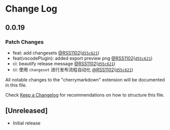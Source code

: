 # Change Log

## 0.0.19

### Patch Changes

- feat: add changesets [@RSS1102](https://github.com/RSS1102)([`d55c621`](https://github.com/vegetables-school/cherry-markdown-test/commit/d55c62189fa956f8858b40a58c72eefc8a049469))
- feat(vscodePlugin): added export preview png [@RSS1102](https://github.com/RSS1102)([`d55c621`](https://github.com/vegetables-school/cherry-markdown-test/commit/d55c62189fa956f8858b40a58c72eefc8a049469))
- ci: beautify release message [@RSS1102](https://github.com/RSS1102)([`d55c621`](https://github.com/vegetables-school/cherry-markdown-test/commit/d55c62189fa956f8858b40a58c72eefc8a049469))
- ci: 使用 `changeset` 进行发布流程自动化 [@RSS1102](https://github.com/RSS1102)([`d55c621`](https://github.com/vegetables-school/cherry-markdown-test/commit/d55c62189fa956f8858b40a58c72eefc8a049469))

All notable changes to the "cherrymarkdown" extension will be documented in this file.

Check [Keep a Changelog](http://keepachangelog.com/) for recommendations on how to structure this file.

## [Unreleased]

- Initial release
